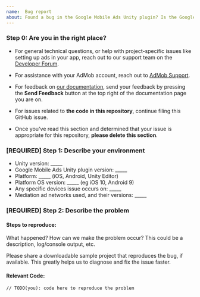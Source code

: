 ```yaml
---
name:  Bug report
about: Found a bug in the Google Mobile Ads Unity plugin? Is the Google Mobile Ads Unity plugin crashing your app? File it here.
---
```

<!-- DO NOT DELETE
validate_template=true
template_path=.github/ISSUE_TEMPLATE/bug_report.md
-->
### Step 0: Are you in the right place?

  * For general technical questions, or help with project-specific issues like setting up ads in
   your app, reach out to our support team on the
   [Developer Forum](https://groups.google.com/forum/#!categories/google-admob-ads-sdk/game-engines).
  * For assistance with your AdMob account, reach out to
   [AdMob Support](https://support.google.com/admob/?hl=en#topic=7383088).
  * For feedback on [our documentation](https://developers.google.com/admob/unity/start),
   send  your feedback by pressing the **Send Feedback** button at the top right of the
    documentation page you are on.
  * For issues related to __the code in this repository__, continue filing this GitHub issue.

  * Once you've read this section and determined that your issue is appropriate for
    this repository, **please delete this section**.

### [REQUIRED] Step 1: Describe your environment

  * Unity version: _____
  * Google Mobile Ads Unity plugin version: _____
  * Platform: _____ (iOS, Android, Unity Editor)
  * Platform OS version: _____ (eg iOS 10, Android 9)
  * Any specific devices issue occurs on: _____
  * Mediation ad networks used, and their versions: _____



### [REQUIRED] Step 2: Describe the problem

#### Steps to reproduce:

What happened? How can we make the problem occur?
This could be a description, log/console output, etc.

Please share a downloadable sample project that reproduces the bug, if
available. This greatly helps us to diagnose and fix the issue faster.

#### Relevant Code:

```
// TODO(you): code here to reproduce the problem
```
